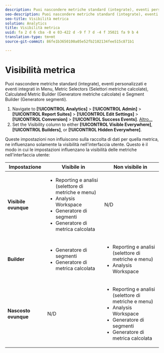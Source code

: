 ```yaml
---
description: Puoi nascondere metriche standard (integrate), eventi personalizzati e eventi integrati in Menu, Metric Selectors (Selettori metriche calcolate), Calculated Metric Builder (Generatore metriche calcolate) e Segment Builder (Generatore segmenti).
seo-description: Puoi nascondere metriche standard (integrate), eventi personalizzati e eventi integrati in Menu, Metric Selectors (Selettori metriche calcolate), Calculated Metric Builder (Generatore metriche calcolate) e Segment Builder (Generatore segmenti).
seo-title: Visibilità metrica
solution: Analytics
title: Visibilità metrica
uuid: fa 2 d 6 cba -8 e 03-422 d -9 f 7 d -4 f 35021 fa 9 b 4
translation-type: tm+mt
source-git-commit: 86fe1b3650100a05e52fb2102134fee515c871b1

---
```



# Visibilità metrica

Puoi nascondere metriche standard (integrate), eventi personalizzati e eventi integrati in Menu, Metric Selectors (Selettori metriche calcolate), Calculated Metric Builder (Generatore metriche calcolate) e Segment Builder (Generatore segmenti).

1. Navigate to **[!UICONTROL Analytics]** &gt; **[!UICONTROL Admin]** &gt; **[!UICONTROL Report Suites]** &gt; **[!UICONTROL Edit Settings]** &gt; **[!UICONTROL Conversion]** &gt; **[!UICONTROL Success Events]**. [Altro...](../../admin/admin/c-success-events/t-success-events.md#task_AC29770C973A43C5BE67DABA3BF1795C)
1. Set the Visibility column to either **[!UICONTROL Visible Everywhere]**, **[!UICONTROL Builders]**, or **[!UICONTROL Hidden Everywhere]**.

Queste impostazioni non influiscono sulla raccolta di dati per quella metrica, ne influenzano solamente la visibilità nell'interfaccia utente. Questo è il modo in cui le impostazioni influenzano la visibilità delle metriche nell'interfaccia utente:

<table id="table_26814F83F39C47D08361365E2658D249"> 
 <thead> 
  <tr> 
   <th colname="col1" class="entry"> Impostazione </th> 
   <th colname="col2" class="entry"> Visibile in </th> 
   <th colname="col3" class="entry"> Non visibile in </th> 
  </tr> 
 </thead>
 <tbody> 
  <tr> 
   <td colname="col1"> <b>Visibile ovunque</b> </td> 
   <td colname="col2"> 
    <ul id="ul_2CCF931F462D48E3B06AE246A1A3AD91"> 
     <li id="li_C2889DBECE6D488C94B118FA33CD3988">Reporting e analisi (selettore di metriche e menu) </li> 
     <li id="li_EB7D70B1BAC840A6A32B56A1DD8F8D55">Analysis Workspace </li> 
     <li id="li_0C550B8F99C94620999331BBA1F3659C">Generatore di segmenti </li> 
     <li id="li_E2663CFA5F8541C39CE9A18173A074AC">Generatore di metrica calcolata </li> 
    </ul> </td> 
   <td colname="col3"> N/D </td> 
  </tr> 
  <tr> 
   <td colname="col1"> <b>Builder</b> </td> 
   <td colname="col2"> 
    <ul id="ul_33E40D88D3B44CCDBA8DE6EA53794C6D"> 
     <li id="li_D72D1EB1A6164657A68AC5BDE4749BA2">Generatore di segmenti </li> 
     <li id="li_9644DE132891444E8C98C8ADD5B17FBA">Generatore di metrica calcolata </li> 
    </ul> </td> 
   <td colname="col3"> 
    <ul id="ul_C21BB852A6E94BF288DA237772538F96"> 
     <li id="li_499402E46BD243588B0E437928734222">Reporting e analisi (selettore di metriche e menu) </li> 
     <li id="li_844967A5C7204ABE964E6DD5789E582E">Analysis Workspace </li> 
    </ul> </td> 
  </tr> 
  <tr> 
   <td colname="col1"> <b>Nascosto ovunque</b> </td> 
   <td colname="col2"> N/D </td> 
   <td colname="col3"> 
    <ul id="ul_CB9780D567BD4DBA90C092DDA892BF41"> 
     <li id="li_CF90047F78FD4BB28E90E95B9B367445">Reporting e analisi (selettore di metriche e menu) </li> 
     <li id="li_9B41995CA7F3437485BAFF08A422FBFE">Analysis Workspace </li> 
     <li id="li_B4C8C6A35AB44E83B140F2C8073EEE17">Generatore di segmenti </li> 
     <li id="li_35F3A8DD8F8C4770AEFBD68575DFAE62">Generatore di metrica calcolata </li> 
    </ul> </td> 
  </tr> 
 </tbody> 
</table>

